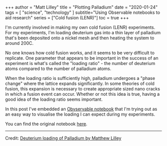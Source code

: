 +++
author = "Matt Lilley"
title = "Plotting Palladium"
date = "2020-01-24"
tags = [
    "science",
    "technology"
]
subtitle="Using Observable notebooks to aid research"
series = ["Cold fusion (LENR)"]
toc = true
+++

I'm currently involved in making my own cold fusion (LENR) experiments. For my experiments, I'm loading deuterium gas into a thin layer of palladium that's been deposited onto a nickel mesh and then heating the system to around 200C. 

No one knows how cold fusion works, and it seems to be very difficult to replicate. One parameter that appears to be important in the success of an experiment is what's called the "loading ratio" - the number of deuterium atoms compared to the number of palladium atoms. 

When the loading ratio is sufficiently high, palladium undergoes a "phase change" where the lattice expands significantly. In some theories of cold fusion, this expansion is necessary to create appropriate sized nano cracks in which a fusion event can occur.  Whether or not this idea is true, having a good idea of the loading ratio seems important.

In this post I've embedded an [Obvservable notebook](https://observablehq.com/) that I'm trying out as an easy way to visualise the loading I can expect during my experiments. 

You can find the original notebook [here](https://observablehq.com/@mklilley/deuterium-loading-of-palladium).

---

<div id="observablehq-03402c80"></div>
<p>Credit: <a href="https://observablehq.com/@mklilley/deuterium-loading-of-palladium@842">Deuterium loading of Palladium by Matthew Lilley</a></p>

<link rel="stylesheet" href="https://cdn.jsdelivr.net/npm/@observablehq/inspector@5/dist/inspector.css">
<script type="module">
import {Runtime, Inspector} from "https://cdn.jsdelivr.net/npm/@observablehq/runtime@5/dist/runtime.js";
import define from "https://api.observablehq.com/@mklilley/deuterium-loading-of-palladium@842.js?v=3";
new Runtime().module(define, Inspector.into("#observablehq-03402c80"));
</script>